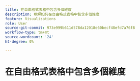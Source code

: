 ```yaml
---
title: 在自由格式表格中包含多個維度
description: 瞭解如何在自由格式表格中包含多個維度
feature: Visualizations
role: User
source-git-commit: 973e999b611d578da12018e60becf48efd7a76f8
workflow-type: tm+mt
source-wordcount: '24'
ht-degree: 0%

---
```


# 在自由格式表格中包含多個維度





